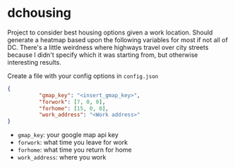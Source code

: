 # dchousing

Project to consider best housing options given a work location.  Should generate a heatmap based upon the following variables for most if not all of DC.  There's a little weirdness where highways travel over city streets because I didn't specify which it was starting from, but otherwise interesting results.

Create a file with your config options in `config.json`
```json
{
          "gmap_key": "<insert_gmap_key>",
          "forwork": [7, 0, 0],
          "forhome": [15, 0, 0],
          "work_address": "<Work address>"
}
```
 * `gmap_key`: your google map api key
 * `forwork`: what time you leave for work
 * `forhome`: what time you return for home
 * `work_address`: where you work

